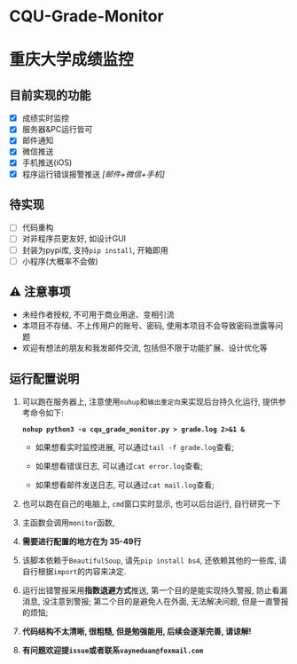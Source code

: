 # CQU-Grade-Monitor
# 重庆大学成绩监控
## 目前实现的功能

- [x] 成绩实时监控
- [x] 服务器&PC运行皆可
- [x] 邮件通知
- [x] 微信推送
- [x] 手机推送(iOS)
- [x] 程序运行错误报警推送 *[邮件+微信+手机]*

## 待实现

- [ ] 代码重构
- [ ] 对非程序员更友好, 如设计GUI
- [ ] 封装为pypi库, 支持`pip install`, 开箱即用
- [ ] 小程序(大概率不会做)

## :warning: 注意事项
   - 未经作者授权, 不可用于商业用途、变相引流
   - 本项目不存储、不上传用户的账号、密码, 使用本项目不会导致密码泄露等问题
   - 欢迎有想法的朋友和我发邮件交流, 包括但不限于功能扩展、设计优化等
   
## 运行配置说明

1. 可以跑在服务器上, 注意使用`nuhup`和`输出重定向`来实现后台持久化运行, 提供参考命令如下:

   **`nohup python3 -u cqu_grade_monitor.py > grade.log 2>&1 &`**

   - 如果想看实时监控进展, 可以通过`tail -f grade.log`查看; 

   - 如果想看错误日志, 可以通过`cat error.log`查看; 

   - 如果想看邮件发送日志, 可以通过`cat mail.log`查看;

2. 也可以跑在自己的电脑上, `cmd`窗口实时显示, 也可以后台运行, 自行研究一下

3. 主函数会调用`monitor`函数,

4. **需要进行配置的地方在为 35-49行**

5. 该脚本依赖于`BeautifulSoup`, 请先`pip install bs4`, 还依赖其他的一些库, 请自行根据`import`的内容来决定.

6. 运行出错警报采用**指数退避方式**推送, 第一个目的是能实现持久警报, 防止看漏消息, 没注意到警报; 第二个目的是避免人在外面, 无法解决问题, 但是一直警报的烦恼;

7. **代码结构不太清晰, 很粗糙, 但是勉强能用, 后续会逐渐完善, 请谅解!**

8. **有问题欢迎提`issue`或者联系`vayneduan@foxmail.com`**


